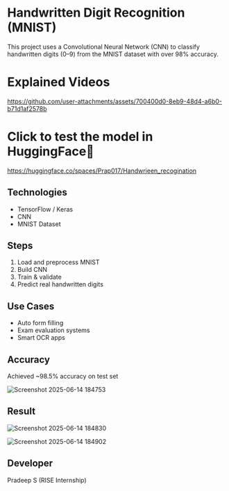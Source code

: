 #  Handwritten Digit Recognition (MNIST)

This project uses a Convolutional Neural Network (CNN) to classify handwritten digits (0–9) from the MNIST dataset with over 98% accuracy.

# Explained Videos



https://github.com/user-attachments/assets/700400d0-8eb9-48d4-a6b0-b71d1af2578b

# Click to test the model in HuggingFace🫠

https://huggingface.co/spaces/Prap017/Handwrieen_recogination


##  Technologies
- TensorFlow / Keras
- CNN
- MNIST Dataset

##  Steps
1. Load and preprocess MNIST
2. Build CNN
3. Train & validate
4. Predict real handwritten digits

##  Use Cases
- Auto form filling
- Exam evaluation systems
- Smart OCR apps

##  Accuracy
Achieved ~98.5% accuracy on test set

![Screenshot 2025-06-14 184753](https://github.com/user-attachments/assets/111572b4-88b6-4300-89b3-bdca8228fb45)


##  Result

![Screenshot 2025-06-14 184830](https://github.com/user-attachments/assets/d352d892-9b44-4757-8425-b7a160d1360a)

![Screenshot 2025-06-14 184902](https://github.com/user-attachments/assets/c444f24c-c970-4444-85b6-7c15c5671674)




##  Developer
Pradeep S (RISE Internship)


